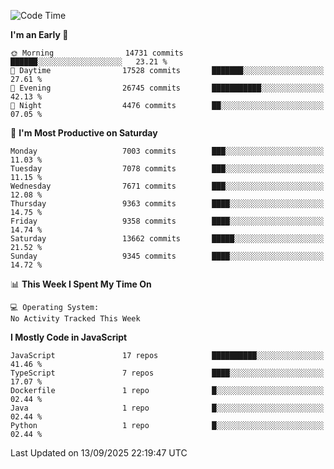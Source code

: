 <!--START_SECTION:waka-->
![Code Time](http://img.shields.io/badge/Code%20Time-3%2C498%20hrs%2059%20mins-blue)

**I'm an Early 🐤** 

```text
🌞 Morning                14731 commits       ██████░░░░░░░░░░░░░░░░░░░   23.21 % 
🌆 Daytime                17528 commits       ███████░░░░░░░░░░░░░░░░░░   27.61 % 
🌃 Evening                26745 commits       ███████████░░░░░░░░░░░░░░   42.13 % 
🌙 Night                  4476 commits        ██░░░░░░░░░░░░░░░░░░░░░░░   07.05 % 
```
📅 **I'm Most Productive on Saturday** 

```text
Monday                   7003 commits        ███░░░░░░░░░░░░░░░░░░░░░░   11.03 % 
Tuesday                  7078 commits        ███░░░░░░░░░░░░░░░░░░░░░░   11.15 % 
Wednesday                7671 commits        ███░░░░░░░░░░░░░░░░░░░░░░   12.08 % 
Thursday                 9363 commits        ████░░░░░░░░░░░░░░░░░░░░░   14.75 % 
Friday                   9358 commits        ████░░░░░░░░░░░░░░░░░░░░░   14.74 % 
Saturday                 13662 commits       █████░░░░░░░░░░░░░░░░░░░░   21.52 % 
Sunday                   9345 commits        ████░░░░░░░░░░░░░░░░░░░░░   14.72 % 
```


📊 **This Week I Spent My Time On** 

```text
💻 Operating System: 
No Activity Tracked This Week
```

**I Mostly Code in JavaScript** 

```text
JavaScript               17 repos            ██████████░░░░░░░░░░░░░░░   41.46 % 
TypeScript               7 repos             ████░░░░░░░░░░░░░░░░░░░░░   17.07 % 
Dockerfile               1 repo              █░░░░░░░░░░░░░░░░░░░░░░░░   02.44 % 
Java                     1 repo              █░░░░░░░░░░░░░░░░░░░░░░░░   02.44 % 
Python                   1 repo              █░░░░░░░░░░░░░░░░░░░░░░░░   02.44 % 
```




 Last Updated on 13/09/2025 22:19:47 UTC
<!--END_SECTION:waka-->

<!--
**likaiqiang/likaiqiang** is a ✨ _special_ ✨ repository because its `README.md` (this file) appears on your GitHub profile.

Here are some ideas to get you started:

- 🔭 I’m currently working on ...
- 🌱 I’m currently learning ...
- 👯 I’m looking to collaborate on ...
- 🤔 I’m looking for help with ...
- 💬 Ask me about ...
- 📫 How to reach me: ...
- 😄 Pronouns: ...
- ⚡ Fun fact: ...
-->
